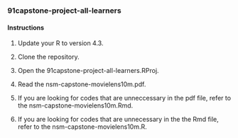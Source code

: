 ### 91capstone-project-all-learners

#### Instructions

1. Update your R to version 4.3.

2. Clone the repository.

3. Open the 91capstone-project-all-learners.RProj.

4. Read the nsm-capstone-movielens10m.pdf.

5. If you are looking for codes that are unneccessary in the pdf file, refer to the nsm-capstone-movielens10m.Rmd.

6. If you are looking for codes that are unnecessary in the the Rmd file, refer to the nsm-capstone-movielens10m.R.

